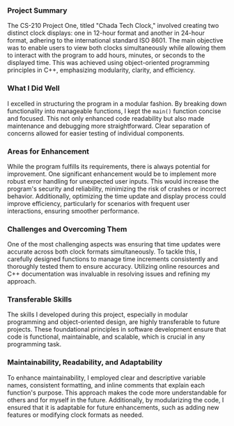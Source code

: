 ### Project Summary

The CS-210 Project One, titled "Chada Tech Clock," involved creating two distinct clock displays: one in 12-hour format and another in 24-hour format, adhering to the international standard ISO 8601. The main objective was to enable users to view both clocks simultaneously while allowing them to interact with the program to add hours, minutes, or seconds to the displayed time. This was achieved using object-oriented programming principles in C++, emphasizing modularity, clarity, and efficiency.

### What I Did Well

I excelled in structuring the program in a modular fashion. By breaking down functionality into manageable functions, I kept the `main()` function concise and focused. This not only enhanced code readability but also made maintenance and debugging more straightforward. Clear separation of concerns allowed for easier testing of individual components.

### Areas for Enhancement

While the program fulfills its requirements, there is always potential for improvement. One significant enhancement would be to implement more robust error handling for unexpected user inputs. This would increase the program's security and reliability, minimizing the risk of crashes or incorrect behavior. Additionally, optimizing the time update and display process could improve efficiency, particularly for scenarios with frequent user interactions, ensuring smoother performance.

### Challenges and Overcoming Them

One of the most challenging aspects was ensuring that time updates were accurate across both clock formats simultaneously. To tackle this, I carefully designed functions to manage time increments consistently and thoroughly tested them to ensure accuracy. Utilizing online resources and C++ documentation was invaluable in resolving issues and refining my approach.

### Transferable Skills

The skills I developed during this project, especially in modular programming and object-oriented design, are highly transferable to future projects. These foundational principles in software development ensure that code is functional, maintainable, and scalable, which is crucial in any programming task.

### Maintainability, Readability, and Adaptability

To enhance maintainability, I employed clear and descriptive variable names, consistent formatting, and inline comments that explain each function's purpose. This approach makes the code more understandable for others and for myself in the future. Additionally, by modularizing the code, I ensured that it is adaptable for future enhancements, such as adding new features or modifying clock formats as needed.
